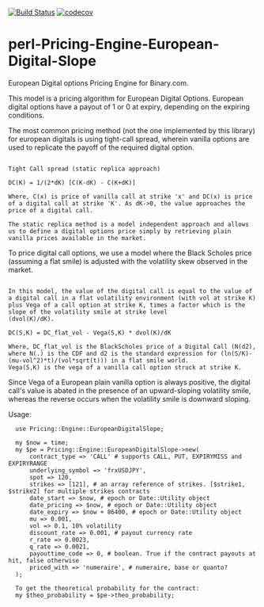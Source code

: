 [![Build Status](https://magnum.travis-ci.com/regentmarkets/perl-Pricing-Engine-European-Digital-Slope.svg?token=hW4diZKywb9ZykP5jBev&branch=master)](https://magnum.travis-ci.com/regentmarkets/perl-Pricing-Engine-European-Digital-Slope)
[![codecov](https://codecov.io/gh/regentmarkets/perl-Pricing-Engine-European-Digital-Slope/branch/master/graph/badge.svg?token=YoegB0Xfha)](https://codecov.io/gh/regentmarkets/perl-Pricing-Engine-European-Digital-Slope)

# perl-Pricing-Engine-European-Digital-Slope
European Digital options Pricing Engine for Binary.com.

This model is a pricing algorithm for European Digital Options. European digital options have a payout of 1 or 0 at expiry, depending on the expiring conditions.

The most common pricing method (not the one implemented by this library) for european digitals is using tight-call spread, wherein vanilla options are used to replicate the payoff of the required digital option.

~~~~

Tight Call spread (static replica approach)

DC(K) = 1/(2*dK) [C(K-dK) - C(K+dK)]

Where, C(x) is price of vanilla call at strike 'x' and DC(x) is price of a digital call at strike 'K'. As dK->0, the value approaches the price of a digital call.

The static replica method is a model independent approach and allows us to define a digital options price simply by retrieving plain vanilla prices available in the market.

~~~~

To price digital call options, we use a model where the Black Scholes price (assuming a flat smile) is adjusted with the volatility skew observed in the market.

~~~~

In this model, the value of the digital call is equal to the value of a digital call in a flat volatility environment (with vol at strike K) plus Vega of a call option at strike K, times a factor which is the slope of the volatility smile at strike level
(dvol(K)/dK).

DC(S,K) = DC_flat_vol - Vega(S,K) * dvol(K)/dK

Where, DC_flat_vol is the BlackScholes price of a Digital Call (N(d2), where N(.) is the CDF and d2 is the standard expression for (ln(S/K)-(mu-vol^2)*t)/(vol*sqrt(t))) in a flat smile world.
Vega(S,K) is the vega of a vanilla call option struck at strike K.
~~~~

Since Vega of a European plain vanilla option is always positive, the digital call's value is abated in the presence of an upward-sloping volatility smile, whereas the reverse occurs when the volatility smile is downward sloping.

Usage:

~~~~
  use Pricing::Engine::EuropeanDigitalSlope;

  my $now = time;
  my $pe = Pricing::Engine::EuropeanDigitalSlope->new(
      contract_type => 'CALL' # supports CALL, PUT, EXPIRYMISS and EXPIRYRANGE
      underlying_symbol => 'frxUSDJPY',
      spot => 120,
      strikes => [121], # an array reference of strikes. [$strike1, $strike2] for multiple strikes contracts
      date_start => $now, # epoch or Date::Utility object
      date_pricing => $now, # epoch or Date::Utility object
      date_expiry => $now + 86400, # epoch or Date::Utility object
      mu => 0.001,
      vol => 0.1, 10% volatility
      discount_rate => 0.001, # payout currency rate
      r_rate => 0.0023,
      q_rate => 0.0021,
      payouttime_code => 0, # boolean. True if the contract payouts at hit, false otherwise
      priced_with => 'numeraire', # numeraire, base or quanto?
  );

  To get the theoretical probability for the contract:
  my $theo_probability = $pe->theo_probability;

~~~~
